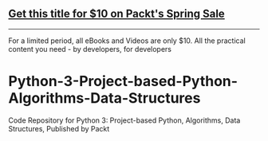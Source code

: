 ## [Get this title for $10 on Packt's Spring Sale](https://www.packt.com/V15581?utm_source=github&utm_medium=packt-github-repo&utm_campaign=spring_10_dollar_2022)
-----
For a limited period, all eBooks and Videos are only $10. All the practical content you need \- by developers, for developers

# Python-3-Project-based-Python-Algorithms-Data-Structures
Code Repository for Python 3: Project-based Python, Algorithms, Data Structures, Published by Packt
